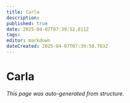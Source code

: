 ```yaml
---
title: Carla
description: 
published: true
date: 2025-04-07T07:39:52.811Z
tags: 
editor: markdown
dateCreated: 2025-04-07T07:39:50.763Z
---
```


# Carla

*This page was auto-generated from structure.*